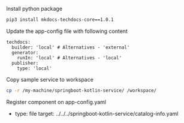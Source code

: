Install python package
```sh
pip3 install mkdocs-techdocs-core==1.0.1
```

Update the app-config file with following content
```shell
techdocs:
  builder: 'local' # Alternatives - 'external'
  generator:
    runIn: 'local' # Alternatives - 'local'
  publisher:
    type: 'local'
```

Copy sample service to workspace
```sh
cp -r /my-machine/springboot-kotlin-service/ /workspace/

```


Register component on app-config.yaml

 - type: file
      target: ../../../springboot-kotlin-service/catalog-info.yaml
